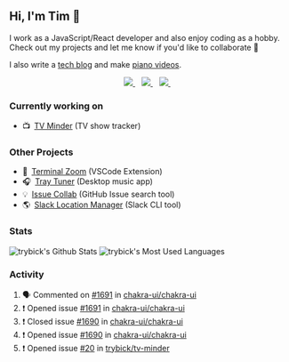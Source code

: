 ## Hi, I'm Tim 👋

I work as a JavaScript/React developer and also enjoy coding as a hobby. Check out my projects and let me know if you'd like to collaborate :rocket:

I also write a [tech blog](https://timr.dev/blog) and make [piano videos](https://youtube.com/celtic426).


<p align='center'>
  <a href="mailto:rybickitim+github@gmail.com">
    <img src="https://img.shields.io/badge/gmail-%23D14836.svg?&style=for-the-badge&logo=gmail&logoColor=white" />
  </a>&nbsp;&nbsp;
  <a href="https://www.linkedin.com/in/tim-rybicki/">
    <img src="https://img.shields.io/badge/linkedin-%230077B5.svg?&style=for-the-badge&logo=linkedin&logoColor=white" />
  </a>&nbsp;&nbsp;
  <a href="https://youtube.com/celtic426">
    <img src="https://img.shields.io/badge/youtube-%23FF0000.svg?&style=for-the-badge&logo=youtube&logoColor=white" />        
  </a>&nbsp;&nbsp;  
</p>

<!--
[<img align="left" alt="timr.dev" width="22px" src="https://raw.githubusercontent.com/iconic/open-iconic/master/svg/globe.svg" />][website]
[<img align="left" alt="celtic426 | YouTube" width="22px" src="https://cdn.jsdelivr.net/npm/simple-icons@v3/icons/youtube.svg" />][youtube]
[<img align="left" alt="Tim Rybicki | LinkedIn" width="22px" src="https://cdn.jsdelivr.net/npm/simple-icons@v3/icons/linkedin.svg" />][linkedin]
-->

### Currently working on
- 📺&ensp;[TV Minder](https://tv-minder.com/) (TV show tracker)

### Other Projects
- 🔎&ensp;[Terminal Zoom](https://marketplace.visualstudio.com/items?itemName=trybick.terminal-zoom) (VSCode Extension)
- 🎧&ensp;[Tray Tuner](https://traytuner.com/) (Desktop music app)
- 💡&ensp;[Issue Collab](https://issue-collab.dev/) (GitHub Issue search tool)
- 🌎&ensp;[Slack Location Manager](https://www.npmjs.com/package/slack-location-manager) (Slack CLI tool)

### Stats

<p float="left">
  <img align="center" alt="trybick's Github Stats" src="https://github-readme-stats-two-nu.vercel.app/api?username=trybick&show_icons=true&hide_border=false&hide=stars&count_private=true" />
  <img align="center" alt="trybick's Most Used Languages" src="https://github-readme-stats-two-nu.vercel.app/api/top-langs/?username=trybick&layout=compact" />
</p>

### Activity
<!--START_SECTION:activity-->
1. 🗣 Commented on [#1691](https://github.com//chakra-ui/chakra-ui/issues/1691) in [chakra-ui/chakra-ui](https://github.com//chakra-ui/chakra-ui)
2. ❗️ Opened issue [#1691](https://github.com//chakra-ui/chakra-ui/issues/1691) in [chakra-ui/chakra-ui](https://github.com//chakra-ui/chakra-ui)
3. ❗️ Closed issue [#1690](https://github.com//chakra-ui/chakra-ui/issues/1690) in [chakra-ui/chakra-ui](https://github.com//chakra-ui/chakra-ui)
4. ❗️ Opened issue [#1690](https://github.com//chakra-ui/chakra-ui/issues/1690) in [chakra-ui/chakra-ui](https://github.com//chakra-ui/chakra-ui)
5. ❗️ Opened issue [#20](https://github.com//trybick/tv-minder/issues/20) in [trybick/tv-minder](https://github.com//trybick/tv-minder)
<!--END_SECTION:activity-->

<!-- Variables -->
[website]: https://timr.dev
[youtube]: https://youtube.com/celtic426
[linkedin]: https://www.linkedin.com/in/tim-rybicki/
